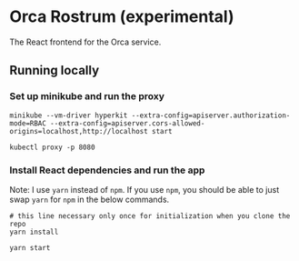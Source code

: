 # Orca Rostrum (experimental)

The React frontend for the Orca service.

## Running locally

### Set up minikube and run the proxy
```
minikube --vm-driver hyperkit --extra-config=apiserver.authorization-mode=RBAC --extra-config=apiserver.cors-allowed-origins=localhost,http://localhost start

kubectl proxy -p 8080
```

### Install React dependencies and run the app
Note: I use `yarn` instead of `npm`.
If you use `npm`, you should be able to just swap `yarn` for `npm` in the below commands.

```
# this line necessary only once for initialization when you clone the repo
yarn install

yarn start
```
